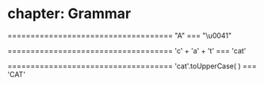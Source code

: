 chapter: Grammar
==================
    
    
====================================
"A" === "\u0041"
    
    
====================================
'c' + 'a' + 't' === 'cat'
    
    
====================================
'cat'.toUpperCase(  ) === 'CAT'
    
